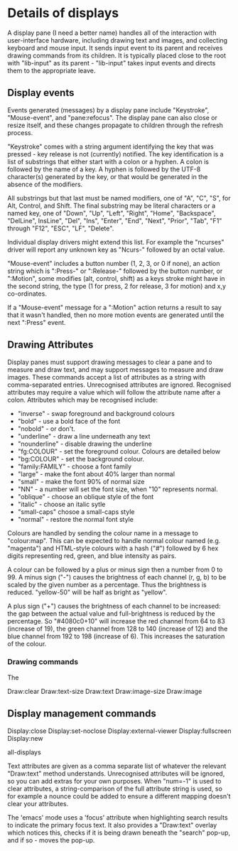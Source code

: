 
# Details of displays

A display pane (I need a better name) handles all of the interaction
with user-interface hardware, including drawing text and images, and
collecting keyboard and mouse input.  It sends input event to its parent
and receives drawing commands from its children.  It is typically placed
close to the root with "lib-input" as its parent - "lib-input" takes
input events and directs them to the appropriate leave.

## Display events

Events generated (messages) by a display pane include "Keystroke",
"Mouse-event", and "pane:refocus".  The display pane can also close or
resize itself, and these changes propagate to children through the
refresh process.

"Keystroke" comes with a string argument identifying the key that was
pressed - key release is not (currently) notified.  The key
identification is a list of substrings that either start with a colon or
a hyphen.  A colon is followed by the name of a key.  A hyphen is
followed by the UTF-8 character(s) generated by the key, or that would
be generated in the absence of the modifiers.

All substrings but that last must be named modifiers, one of "A", "C",
"S", for Alt, Control, and Shift.  The final substring may be literal
characters or a named key, one of "Down", "Up", "Left", "Right", "Home",
"Backspace", "DelLine", InsLine", "Del", "Ins", "Enter", "End", "Next",
"Prior", "Tab", "F1" through "F12", "ESC", "LF", "Delete".

Individual display drivers might extend this list.  For example the
"ncurses" driver will report any unknown key as "Ncurs-" followed by an
octal value.

"Mouse-event" includes a button number (1, 2, 3, or 0 if none), an
action string which is ":Press-" or ":Release-" followed by the button
number, or ":Motion", some modifies (alt, control, shift) as a keys
stroke might have in the second string, the type (1 for press, 2 for
release, 3 for motion) and x,y co-ordinates.

If a "Mouse-event" message for a ":Motion" action returns a result to
say that it wasn't handled, then no more motion events are generated
until the next ":Press" event.

## Drawing Attributes

Display panes must support drawing messages to clear a pane and to
measure and draw text, and may support messages to measure and draw
images.  These commands accept a list of attributes as a string with
comma-separated entries.  Unrecognised attributes are ignored.
Recognised attributes may require a value which will follow the
attribute name after a colon.  Attributes which may be recognised
include:

 - "inverse" - swap foreground and background colours
 - "bold" - use a bold face of the font
 - "nobold" - or don't.
 - "underline" - draw a line underneath any text
 - "nounderline" - disable drawing the underline
 - "fg:COLOUR" - set the foreground colour.  Colours are detailed below
 - "bg:COLOUR" - set the background colour.
 - "family:FAMILY" - choose a font family
 - "large" - make the font about 40% larger than normal
 - "small" - make the font 90% of normal size
 - "NN" - a number will set the font size, when "10" represents normal.
 - "oblique" - choose an oblique style of the font
 - "italic" - choose an italic sytle
 - "small-caps" chosoe a small-caps style
 - "normal" - restore the normal font style

Colours are handled by sending the colour name in a message to
"colour:map".  This can be expected to handle normal colour named (e.g.
"magenta") and HTML-style colours with a hash ("#") followed by 6 hex
digits representing red, green, and blue intensity as pairs.

A colour can be followed by a plus or minus sign then a number from 0 to
99.  A minus sign ("-") causes the brightness of each channel (r, g, b)
to be scaled by the given number as a percentage.  Thus the brightness
is reduced.  "yellow-50" will be half as bright as "yellow".

A plus sign ("+") causes the brightness of each channel to be increased:
the gap between the actual value and full-brightness is reduced by the
percentage.  So "#4080c0+10" will increase the red channel from 64 to
83 (increase of 19), the green channel from 128 to 140 (increase of 12)
and the blue channel from 192 to 198 (increase of 6).  This increases
the saturation of the colour.

### Drawing commands

The 

Draw:clear
Draw:text-size
Draw:text
Draw:image-size
Draw:image

## Display management commands

Display:close
Display:set-noclose
Display:external-viewer
Display:fullscreen
Display:new


all-displays



Text attributes are given as a comma separate list of whatever the relevant "Draw:text"
method understands.  Unrecognised attributes will be ignored, so you can add extras
for your own purposes.
When "num=-1" is used to clear attributes, a string-comparison of the full attribute
string is used, so for example a nounce could be added to ensure a different mapping
doesn't clear your attributes.

The 'emacs' mode uses a 'focus' attribute when highlighting search results to indicate
the primary focus text.  It also provides a "Draw:text" overlay which notices this,
checks if it is being drawn beneath the "search" pop-up, and if so - moves the pop-up.


